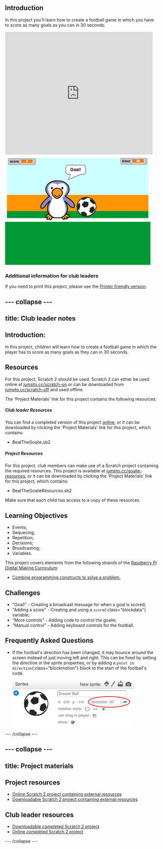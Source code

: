 ## Introduction

In this project you'll learn how to create a football game in which you have to score as many goals as you can in 30 seconds.

<div class="scratch-preview">
  <iframe allowtransparency="true" width="485" height="402" src="https://scratch.mit.edu/projects/embed/57437924/?autostart=false" frameborder="0"></iframe>
  <img src="images/goalie-final.png">
</div>

### Additional information for club leaders

If you need to print this project, please use the [Printer friendly version](https://projects.raspberry-pi.org/en/projects/beat-the-goalie).


--- collapse ---
---
title: Club leader notes
---


## Introduction:
In this project, children will learn how to create a football game in which the player has to score as many goals as they can in 30 seconds.

## Resources
For this project, Scratch 2 should be used. Scratch 2 can either be used online at [jumpto.cc/scratch-on](http://jumpto.cc/scratch-on) or can be downloaded from [jumpto.cc/scratch-off](http://jumpto.cc/scratch-off) and used offline.

The 'Project Materials' link for this project contains the following resources:

##### Club leader Resources

You can find a completed version of this project <a href="http://scratch.mit.edu/projects/57437924/#editor">online</a>, or it can be downloaded by clicking the 'Project Materials' link for this project, which contains:

+ BeatTheGoalie.sb2

##### Project Resources

For this project, club members can make use of a Scratch project containing the required resources. This project is available at [jumpto.cc/goalie-resources](http://jumpto.cc/goalie-resources), or it can be downloaded by clicking the 'Project Materials' link for this project, which contains:

+ BeatTheGoalieResources.sb2

Make sure that each child has access to a copy of these resources.

## Learning Objectives
+ Events;
+ Sequecing;
+ Repetition;
+ Decisions;
+ Broadcasting;
+ Variables.

This project covers elements from the following strands of the [Raspberry Pi Digital Making Curriculum](http://rpf.io/curriculum):

+ [Combine programming constructs to solve a problem.](https://www.raspberrypi.org/curriculum/programming/builder)

## Challenges
+ "Goal!" - Creating a broadcast message for when a goal is scored;
+ "Adding a score" - Creating and using a `score`{:class="blockdata"} variable;
+ "More controls" - Adding code to control the goalie;
+ "Manual control" - Adding keyboard controls for the football.

## Frequently Asked Questions
+ If the football's direction has been changed, it may bounce around the screen instead of just moving left and right. This can be fixed by setting the direction in the sprite properties, or by adding a `point in direction`{:class="blockmotion"} block to the start of the football's code.

	![screenshot](images/goalie-direction.png)


--- /collapse ---


--- collapse ---
---
title: Project materials
---
## Project resources
* [Online Scratch 2 project containing external resources](http://jumpto.cc/goalie-resources)
* [Downloadable Scratch 2 project containing external resources](resources/BeatTheGoalieResources.sb2)

## Club leader resources
* [Downloadable completed Scratch 2 project](resources/BeatTheGoalie.sb2)
* [Online completed Scratch 2 project](http://scratch.mit.edu/projects/57437924/#editor)

--- /collapse ---